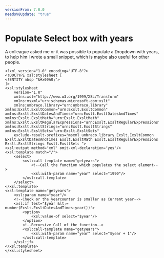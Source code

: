 ```yaml
---
versionFrom: 7.0.0
needsV8Update: "true"
---
```


# Populate Select box with years

A colleague asked me or it was possible to populate a Dropdown with years, to help him i wrote a small snippet, which is maybe also useful for other people.

    <?xml version="1.0" encoding="UTF-8"?>
    <!DOCTYPE xsl:stylesheet [
    <!ENTITY nbsp "&#x00A0;">
    ]>
    <xsl:stylesheet
        version="1.0"
        xmlns:xsl="http://www.w3.org/1999/XSL/Transform"
        xmlns:msxml="urn:schemas-microsoft-com:xslt"
        xmlns:umbraco.library="urn:umbraco.library" xmlns:Exslt.ExsltCommon="urn:Exslt.ExsltCommon" xmlns:Exslt.ExsltDatesAndTimes="urn:Exslt.ExsltDatesAndTimes" xmlns:Exslt.ExsltMath="urn:Exslt.ExsltMath" xmlns:Exslt.ExsltRegularExpressions="urn:Exslt.ExsltRegularExpressions" xmlns:Exslt.ExsltStrings="urn:Exslt.ExsltStrings" xmlns:Exslt.ExsltSets="urn:Exslt.ExsltSets"
        exclude-result-prefixes="msxml umbraco.library Exslt.ExsltCommon Exslt.ExsltDatesAndTimes Exslt.ExsltMath Exslt.ExsltRegularExpressions Exslt.ExsltStrings Exslt.ExsltSets ">
    <xsl:output method="xml" omit-xml-declaration="yes"/>
    <xsl:template match="/">
        <select>
            <xsl:call-template name="getyears">
                <!--Call the function which populates the select element-->
                <xsl:with-param name="year" select="1990"/>
            </xsl:call-template>
        </select>
    </xsl:template>
    <xsl:template name="getyears">
        <xsl:param name="year"/>
        <!--Check or the yearcounter is smaller as Current year-->
        <xsl:if test="$year &lt;= number(Exslt.ExsltDatesAndTimes:year())">
            <option>
                <xsl:value-of select="$year"/>
            </option>
            <!--Recursive Call of the function-->
            <xsl:call-template name="getyears">
                <xsl:with-param name="year" select="$year + 1"/>
            </xsl:call-template>
        </xsl:if>
    </xsl:template>
    </xsl:stylesheet>
